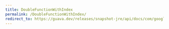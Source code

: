 ```yaml
---
title: DoubleFunctionWithIndex
permalink: /DoubleFunctionWithIndex/
redirect_to: https://guava.dev/releases/snapshot-jre/api/docs/com/google/common/collect/Streams.DoubleFunctionWithIndex.html
---
```

